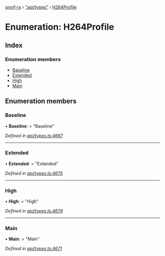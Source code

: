 [onvif-rx](../README.md) › ["api/types"](../modules/_api_types_.md) › [H264Profile](_api_types_.h264profile.md)

# Enumeration: H264Profile

## Index

### Enumeration members

* [Baseline](_api_types_.h264profile.md#baseline)
* [Extended](_api_types_.h264profile.md#extended)
* [High](_api_types_.h264profile.md#high)
* [Main](_api_types_.h264profile.md#main)

## Enumeration members

###  Baseline

• **Baseline**: = "Baseline"

*Defined in [api/types.ts:4667](https://github.com/patrickmichalina/onvif-rx/blob/3e9b152/src/api/types.ts#L4667)*

___

###  Extended

• **Extended**: = "Extended"

*Defined in [api/types.ts:4675](https://github.com/patrickmichalina/onvif-rx/blob/3e9b152/src/api/types.ts#L4675)*

___

###  High

• **High**: = "High"

*Defined in [api/types.ts:4679](https://github.com/patrickmichalina/onvif-rx/blob/3e9b152/src/api/types.ts#L4679)*

___

###  Main

• **Main**: = "Main"

*Defined in [api/types.ts:4671](https://github.com/patrickmichalina/onvif-rx/blob/3e9b152/src/api/types.ts#L4671)*
